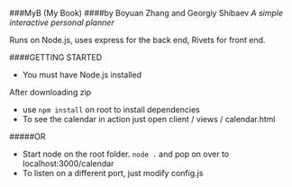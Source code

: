 ###MyB (My Book) 
####by Boyuan Zhang and Georgiy Shibaev
*A simple interactive personal planner*
<p>Runs on Node.js, uses express for the back end, Rivets for front end.</p>

####GETTING STARTED

- You must have Node.js installed

After downloading zip
 - use `npm install` on root to install dependencies
 - To see the calendar in action just open client / views / calendar.html

#####OR

- Start node on the root folder. `node .` and pop on over to localhost:3000/calendar
- To listen on a different port, just modify config.js
